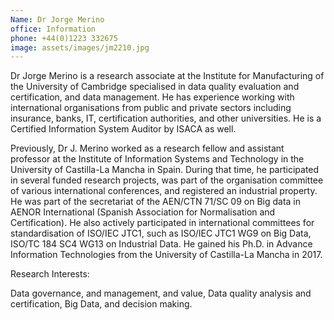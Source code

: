 ```yaml
---
Name: Dr Jorge Merino
office: Information
phone: +44(0)1223 332675
image: assets/images/jm2210.jpg
---
```

Dr Jorge Merino is a research associate at the Institute for Manufacturing of the University of Cambridge specialised in data quality evaluation and certification, and data management. He has experience working with international organisations from public and private sectors including insurance, banks, IT, certification authorities, and other universities. He is a Certified Information System Auditor by ISACA as well.



Previously, Dr J. Merino worked as a research fellow and assistant professor at the Institute of Information Systems and Technology in the University of Castilla-La Mancha in Spain. During that time, he participated in several funded research projects, was part of the organisation committee of various international conferences, and registered an industrial property. He was part of the secretariat of the AEN/CTN 71/SC 09 on Big data in AENOR International (Spanish Association for Normalisation and Certification). He also actively participated in international committees for standardisation of ISO/IEC JTC1, such as ISO/IEC JTC1 WG9 on Big Data, ISO/TC 184 SC4 WG13 on Industrial Data. He gained his Ph.D. in Advance Information Technologies from the University of Castilla-La Mancha in 2017.



Research Interests:

Data governance, and management, and value,
Data quality analysis and certification,
Big Data, and decision making.
